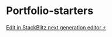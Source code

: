 # Portfolio-starters

[Edit in StackBlitz next generation editor ⚡️](https://stackblitz.com/~/github.com/Warsame313/Portfolio-starters)